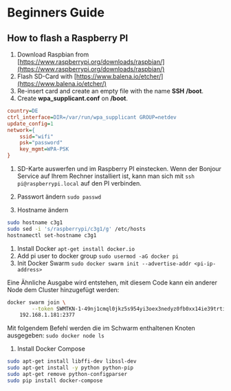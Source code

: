 # Beginners Guide

## How to flash a Raspberry PI

1. Download Raspbian from [https://www.raspberrypi.org/downloads/raspbian/](https://www.raspberrypi.org/downloads/raspbian/)
1. Flash SD-Card with [https://www.balena.io/etcher/](https://www.balena.io/etcher/)
1. Re-insert card and create an empty file with the name **SSH** **/boot**.
1. Create **wpa_supplicant.conf** on **/boot**.

```ini
country=DE
ctrl_interface=DIR=/var/run/wpa_supplicant GROUP=netdev
update_config=1
network={
    ssid="wifi"
    psk="password"
    key_mgmt=WPA-PSK
}
```

1. SD-Karte auswerfen und im Raspberry PI einstecken. Wenn der Bonjour Service auf Ihrem Rechner installiert ist, kann man sich mit `ssh pi@raspberrypi.local` auf den PI verbinden.

1. Passwort ändern `sudo passwd`

1. Hostname ändern

```bash
sudo hostname c3g1
sudo sed -i 's/raspberrypi/c3g1/g' /etc/hosts
hostnamectl set-hostname c3g1
```

1. Install Docker `apt-get install docker.io`
1. Add pi user to docker group `sudo usermod -aG docker pi`
1. Init Docker Swarm `sudo docker swarm init --advertise-addr <pi-ip-address>`

Eine Ähnliche Ausgabe wird entstehen, mit diesem Code kann ein anderer Node dem Cluster hinzugefügt werden:

```bash
docker swarm join \
        --token SWMTKN-1-49nj1cmql0jkz5s954yi3oex3nedyz0fb0xx14ie39trti4wxv-8vxv8rssmk743ojnwacrr2e7c \
    192.168.1.181:2377
```

Mit folgendem Befehl werden die im Schwarm enthaltenen Knoten ausgegeben: `sudo docker node ls`

1. Install Docker Compose

```bash
sudo apt-get install libffi-dev libssl-dev
sudo apt-get install -y python python-pip
sudo apt-get remove python-configparser
sudo pip install docker-compose
```
